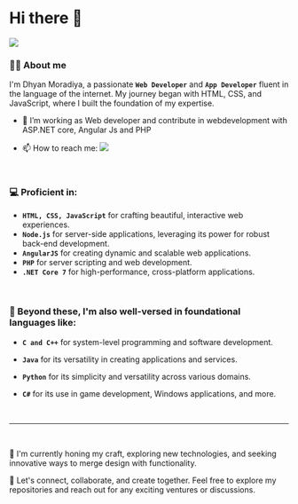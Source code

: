  <h1>Hi there 👋</center></h1>
<img src="https://komarev.com/ghpvc/?username=DhyanMoradiya&&style=plastic">
 
 ### 👨‍💻 About me

 I'm Dhyan Moradiya, a passionate **`Web Developer`** and **`App Developer`** fluent in the language of the internet. My journey began with HTML, CSS, 
 and JavaScript, where I built the foundation of my expertise.

- 🔭 I’m working as Web developer and contribute in webdevelopment with ASP.NET core, Angular Js and PHP
- 📫 How to reach me: [<img src="https://img.shields.io/badge/LilnkedIn-  -f39f37"></img>](https://www.linkedin.com/in/dhyan-moradiya-850147246)

  <br>
### 💻 Proficient in:

- **`HTML, CSS, JavaScript`** for crafting beautiful, interactive web experiences.
- **`Node.js`** for server-side applications, leveraging its power for robust back-end development.
- **`AngularJS`** for creating dynamic and scalable web applications.
- **`PHP`** for server scripting and web development.
- **`.NET Core 7`** for high-performance, cross-platform applications.

<br>

### 🌟 Beyond these, I'm also well-versed in foundational languages like:
- **`C and C++`** for system-level programming and software development.
- **`Java`** for its versatility in creating applications and services.
- **`Python`** for its simplicity and versatility across various domains.
- **`C#`** for its use in game development, Windows applications, and more.

  <!--  <br>
    <hr>
    <br>

   ### 🛠 Languages and Tools:
  <p>
    <img src="https://storage.googleapis.com/cms-storage-bucket/ec64036b4eacc9f3fd73.svg"></img>
    <img src="https://angular.io/assets/images/logos/angular/logo-nav@2x.png"></img>
    <img src="https://upload.wikimedia.org/wikipedia/commons/2/2c/Visual_Studio_Icon_2022.svg"></img>
    <img src="https://upload.wikimedia.org/wikipedia/commons/2/2c/Visual_Studio_Icon_2022.svg"></img>
    <img src="https://upload.wikimedia.org/wikipedia/commons/2/2c/Visual_Studio_Icon_2022.svg"></img>
    <img src="https://upload.wikimedia.org/wikipedia/commons/2/2c/Visual_Studio_Icon_2022.svg"></img>
    <img src="https://upload.wikimedia.org/wikipedia/commons/2/2c/Visual_Studio_Icon_2022.svg"></img>
    <img src="https://upload.wikimedia.org/wikipedia/commons/2/2c/Visual_Studio_Icon_2022.svg"></img>
  </p>-->

<br>
<hr>
<br>

 🚀 I'm currently honing my craft, exploring new technologies, and seeking innovative ways to merge design with functionality.

🔗 Let's connect, collaborate, and create together. Feel free to explore my repositories and reach out for any exciting ventures or discussions.
<!--
**DhyanMoradiya/DhyanMoradiya** is a ✨ _special_ ✨ repository because its `README.md` (this file) appears on your GitHub profile.

Here are some ideas to get you started:

- 🔭 I’m working as Web developer and contrinute in webdevelopment with ASP.NET core, Angular Js and PHP
- 🌱 I’m currently learning ...
- 👯 I’m looking to collaborate on ...
- 🤔 I’m looking for help with ...
- 💬 Ask me about ...
- 📫 How to reach me: ![Dhyan](https://github.com/DhyanMoradiya/DhyanMoradiya/assets/112186465/769a0c80-3741-49ec-b259-bbc6082dd55c)[https://www.linkedin.com/in/dhyan-moradiya-850147246]
- 😄 Pronouns: ...
- ⚡ Fun fact: ...
-->

